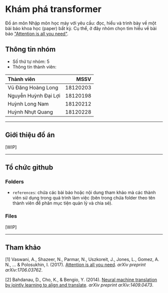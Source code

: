 # Khám phá transformer
Đồ án môn Nhập môn học máy với yêu cầu: đọc, hiểu và trình bày về một bài báo khoa học (paper) bất kỳ. Cụ thể, ở đây nhóm chọn tìm hiểu về bài báo ["Attention is all you need"][a1].

## Thông tin nhóm
- Số thứ tự nhóm: 5
- Thông tin thành viên:

|**Thành viên**|**MSSV**|
|:- | -: |
|Vũ Đăng Hoàng Long|18120203|
|Nguyễn Huỳnh Đại Lợi|18120198|
|Huỳnh Long Nam|18120212|
|Huỳnh Nhựt Quang|18120228|

---
## Giới thiệu đồ án
[WIP]

---
## Tổ chức github
### Folders
- `references`: chứa các bài báo hoặc nội dung tham khảo mà các thành viên sử dụng trong quá trình làm việc (bên trong chứa folder theo tên thành viên để phân mục tiện quản lý và chia sẻ).

### Files
[WIP]

---
## Tham khảo
[a1]: <https://arxiv.org/abs/1706.03762> "(Paper) Attention is all you need"
[1] Vaswani, A., Shazeer, N., Parmar, N., Uszkoreit, J., Jones, L., Gomez, A. N., ... & Polosukhin, I. (2017). [Attention is all you need][a1]. *arXiv preprint arXiv:1706.03762*.

[a2]: <https://arxiv.org/abs/1409.0473> "(Paper) Neural Machine Translation by Jointly Learning to Align and Translate"
[2] Bahdanau, D., Cho, K., & Bengio, Y. (2014). [Neural machine translation by jointly learning to align and translate][a2]. *arXiv preprint arXiv:1409.0473*.